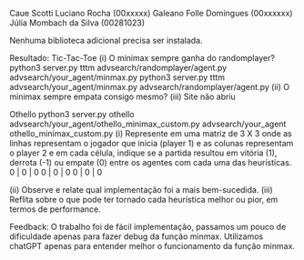 Caue Scotti Luciano Rocha (00xxxxx)
Galeano Folle Domingues (00xxxxxx)
Júlia Mombach da Silva (00281023) 

Nenhuma biblioteca adicional precisa ser instalada.

Resultado:
Tic-Tac-Toe
(i) O minimax sempre ganha do randomplayer?
python3 server.py tttm advsearch/randomplayer/agent.py advsearch/your_agent/minmax.py
python3 server.py tttm advsearch/your_agent/minmax.py advsearch/randomplayer/agent.py
(ii) O minimax sempre empata consigo mesmo?
(iii) Site não abriu

Othello
python3 server.py othello advsearch/your_agent/othello_minimax_custom.py advsearch/your_agent othello_minimax_custom.py
(i) Represente em uma matriz de 3 X 3 onde as linhas representam o jogador que inicia
(player 1) e as colunas representam o player 2 e em cada célula, indique se a partida
resultou em vitória (1), derrota (-1) ou empate (0) entre os agentes com cada uma das
heurísticas.
0 | 0 | 0
0 | 0 | 0
0 | 0 | 0

(ii) Observe e relate qual implementação foi a mais bem-sucedida.
(iii) Reflita sobre o que pode ter tornado cada heurística melhor ou pior, em termos de
performance.


Feedback: 
O trabalho foi de fácil implementação, passamos um pouco de dificuldade apenas para fazer debug da função minmax. Utilizamos chatGPT apenas para entender melhor o funcionamento da função minmax.
